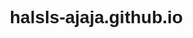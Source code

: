 # halsls-ajaja.github.io
<!DOCTYPE html>
<html lang="ru">
<head>
    <meta charset="UTF-8">
    <meta name="viewport" content="width=device-width, initial-scale=1.0">
    <title>Alina Store ✅ - Восточные сладости и напитки</title>
    <style>
        * {
            margin: 0;
            padding: 0;
            box-sizing: border-box;
            font-family: 'Arial', sans-serif;
        }
        
        body {
            background-color: #f9f5f0;
            color: #333;
        }
        
        header {
            background: linear-gradient(135deg, #d4a762, #b78d4a);
            color: white;
            padding: 25px 0;
            text-align: center;
            box-shadow: 0 4px 12px rgba(0,0,0,0.1);
            position: relative;
            overflow: hidden;
        }
        
        header::before {
            content: "";
            position: absolute;
            top: 0;
            left: 0;
            right: 0;
            bottom: 0;
            background: url('https://example.com/arabic-pattern.png') repeat;
            opacity: 0.1;
            pointer-events: none;
        }
        
        .logo {
            font-size: 2.8rem;
            font-weight: bold;
            margin-bottom: 10px;
            text-shadow: 2px 2px 4px rgba(0,0,0,0.2);
            position: relative;
        }
        
        nav {
            background-color: #b78d4a;
            padding: 15px 0;
            box-shadow: 0 2px 10px rgba(0,0,0,0.1);
        }
        
        nav ul {
            display: flex;
            justify-content: center;
            list-style: none;
        }
        
        nav ul li {
            margin: 0 25px;
            position: relative;
        }
        
        nav ul li a {
            color: white;
            text-decoration: none;
            font-weight: bold;
            font-size: 1.1rem;
            transition: all 0.3s;
            padding: 5px 10px;
            border-radius: 4px;
        }
        
        nav ul li a:hover {
            color: #f0e6d2;
            background-color: rgba(255,255,255,0.1);
            transform: translateY(-2px);
        }
        
        .container {
            max-width: 1200px;
            margin: 40px auto;
            padding: 0 25px;
        }
        
        h2 {
            font-size: 2rem;
            color: #b78d4a;
            margin-bottom: 25px;
            position: relative;
            padding-bottom: 10px;
        }
        
        h2::after {
            content: "";
            position: absolute;
            bottom: 0;
            left: 0;
            width: 80px;
            height: 3px;
            background: linear-gradient(to right, #d4a762, #f9f5f0);
        }
        
        .products-grid {
            display: grid;
            grid-template-columns: repeat(auto-fill, minmax(280px, 1fr));
            gap: 35px;
        }
        
        .product-card {
            background-color: white;
            border-radius: 12px;
            overflow: hidden;
            box-shadow: 0 5px 15px rgba(0,0,0,0.08);
            transition: all 0.3s ease;
            position: relative;
        }
        
        .product-card:hover {
            transform: translateY(-10px);
            box-shadow: 0 15px 30px rgba(0,0,0,0.12);
        }
        
        .product-image {
            height: 220px;
            overflow: hidden;
            position: relative;
        }
        
        .product-image img {
            width: 100%;
            height: 100%;
            object-fit: cover;
            transition: transform 0.5s ease;
        }
        
        .product-card:hover .product-image img {
            transform: scale(1.1);
        }
        
        .product-info {
            padding: 25px;
        }
        
        .product-title {
            font-size: 1.3rem;
            margin-bottom: 12px;
            color: #b78d4a;
            font-weight: 600;
        }
        
        .product-description {
            color: #666;
            margin-bottom: 20px;
            font-size: 0.95rem;
            line-height: 1.5;
        }
        
        .product-price {
            font-size: 1.4rem;
            font-weight: bold;
            color: #d4a762;
            margin-bottom: 20px;
        }
        
        .add-to-cart {
            background: linear-gradient(to right, #d4a762, #c79b53);
            color: white;
            border: none;
            padding: 12px 25px;
            border-radius: 6px;
            cursor: pointer;
            font-weight: bold;
            width: 100%;
            transition: all 0.3s;
            font-size: 1rem;
            box-shadow: 0 3px 6px rgba(0,0,0,0.1);
        }
        
        .add-to-cart:hover {
            background: linear-gradient(to right, #c79b53, #b78d4a);
            transform: translateY(-2px);
            box-shadow: 0 5px 15px rgba(0,0,0,0.15);
        }
        
        .cart-icon {
            position: fixed;
            top: 25px;
            right: 25px;
            background-color: white;
            border-radius: 50%;
            width: 60px;
            height: 60px;
            display: flex;
            align-items: center;
            justify-content: center;
            box-shadow: 0 4px 15px rgba(0,0,0,0.15);
            cursor: pointer;
            z-index: 100;
            transition: all 0.3s;
        }
        
        .cart-icon:hover {
            transform: scale(1.1);
        }
        
        .cart-icon span {
            position: absolute;
            top: -5px;
            right: -5px;
            background-color: #d4a762;
            color: white;
            border-radius: 50%;
            width: 25px;
            height: 25px;
            display: flex;
            align-items: center;
            justify-content: center;
            font-size: 0.9rem;
            font-weight: bold;
            box-shadow: 0 2px 5px rgba(0,0,0,0.2);
        }
        
        /* Стили для модального окна корзины */
        .cart-modal {
            display: none;
            position: fixed;
            top: 0;
            right: 0;
            width: 100%;
            max-width: 450px;
            height: 100%;
            background-color: white;
            box-shadow: -5px 0 25px rgba(0,0,0,0.15);
            z-index: 1000;
            overflow-y: auto;
            padding: 25px;
            transform: translateX(100%);
            transition: transform 0.3s ease-out;
        }
        
        .cart-modal.active {
            transform: translateX(0);
        }
        
        .cart-header {
            display: flex;
            justify-content: space-between;
            align-items: center;
            margin-bottom: 25px;
            padding-bottom: 15px;
            border-bottom: 2px solid #f0f0f0;
        }
        
        .cart-title {
            font-size: 1.6rem;
            color: #b78d4a;
            font-weight: 600;
        }
        
        .close-cart {
            background: none;
            border: none;
            font-size: 1.8rem;
            cursor: pointer;
            color: #666;
            transition: transform 0.3s;
        }
        
        .close-cart:hover {
            transform: rotate(90deg);
            color: #d4a762;
        }
        
        .cart-items {
            margin-bottom: 25px;
        }
        
        .cart-item {
            display: flex;
            margin-bottom: 20px;
            padding-bottom: 20px;
            border-bottom: 1px solid #f0f0f0;
            transition: all 0.3s;
        }
        
        .cart-item:hover {
            background-color: rgba(0,0,0,0.02);
        }
        
        .cart-item-image {
            width: 90px;
            height: 90px;
            object-fit: cover;
            border-radius: 8px;
            margin-right: 20px;
            box-shadow: 0 3px 8px rgba(0,0,0,0.1);
        }
        
        .cart-item-details {
            flex-grow: 1;
        }
        
        .cart-item-title {
            font-weight: bold;
            margin-bottom: 8px;
            font-size: 1.1rem;
            color: #555;
        }
        
        .cart-item-price {
            color: #d4a762;
            font-weight: bold;
            margin-bottom: 8px;
            font-size: 1.1rem;
        }
        
        .cart-item-quantity {
            display: flex;
            align-items: center;
            margin-top: 10px;
        }
        
        .quantity-btn {
            width: 30px;
            height: 30px;
            background-color: #f0f0f0;
            border: none;
            border-radius: 5px;
            cursor: pointer;
            font-weight: bold;
            font-size: 1rem;
            transition: all 0.2s;
        }
        
        .quantity-btn:hover {
            background-color: #e0e0e0;
        }
        
        .quantity-input {
            width: 45px;
            height: 30px;
            text-align: center;
            margin: 0 8px;
            border: 1px solid #ddd;
            border-radius: 5px;
            font-weight: bold;
        }
        
        .remove-item {
            background: none;
            border: none;
            color: #ff6b6b;
            cursor: pointer;
            margin-top: 10px;
            font-size: 0.9rem;
            transition: color 0.2s;
        }
        
        .remove-item:hover {
            color: #ff5252;
            text-decoration: underline;
        }
        
        .delivery-row {
            display: flex;
            justify-content: space-between;
            padding: 15px 0;
            border-top: 2px solid #f0f0f0;
            font-weight: bold;
            font-size: 1.1rem;
            margin-top: 15px;
        }
        
        .free-delivery {
            color: #4CAF50;
        }
        
        .cart-summary {
            border-top: 2px solid #eee;
            padding-top: 25px;
            margin-top: 20px;
        }
        
        .cart-total {
            display: flex;
            justify-content: space-between;
            font-size: 1.3rem;
            font-weight: bold;
            margin-bottom: 25px;
            color: #333;
        }
        
        .checkout-btn {
            background: linear-gradient(to right, #d4a762, #c79b53);
            color: white;
            border: none;
            padding: 15px 25px;
            border-radius: 8px;
            cursor: pointer;
            font-weight: bold;
            width: 100%;
            font-size: 1.1rem;
            transition: all 0.3s;
            box-shadow: 0 4px 10px rgba(0,0,0,0.1);
            text-transform: uppercase;
            letter-spacing: 1px;
        }
        
        .checkout-btn:hover {
            background: linear-gradient(to right, #c79b53, #b78d4a);
            transform: translateY(-3px);
            box-shadow: 0 8px 20px rgba(0,0,0,0.15);
        }
        
        .empty-cart {
            text-align: center;
            padding: 50px 0;
            color: #666;
            font-size: 1.1rem;
        }
        
        .delivery-info {
            text-align: center;
            margin-top: 15px;
            color: #666;
            font-size: 0.9rem;
            padding: 10px;
            background-color: #f9f9f9;
            border-radius: 6px;
        }
        
        footer {
            background-color: #333;
            color: white;
            text-align: center;
            padding: 40px 0;
            margin-top: 70px;
        }
        
        footer p {
            margin: 10px 0;
            opacity: 0.8;
        }

        /* Стили для промокодов */
        .promo-section {
            display: flex;
            margin: 15px 0;
        }
        
        .promo-input {
            flex-grow: 1;
            padding: 12px;
            border: 1px solid #ddd;
            border-radius: 6px 0 0 6px;
            font-size: 1rem;
        }
        
        .apply-promo {
            background: linear-gradient(to right, #d4a762, #c79b53);
            color: white;
            border: none;
            padding: 0 20px;
            border-radius: 0 6px 6px 0;
            cursor: pointer;
            font-weight: bold;
            transition: all 0.3s;
        }
        
        .apply-promo:hover {
            background: linear-gradient(to right, #c79b53, #b78d4a);
        }
        
        .promo-message {
            margin-top: 10px;
            padding: 8px 12px;
            border-radius: 6px;
            text-align: center;
            font-weight: bold;
        }
        
        .promo-success {
            background-color: #d4edda;
            color: #155724;
        }
        
        .promo-error {
            background-color: #f8d7da;
            color: #721c24;
        }
        
        .discount-row {
            display: flex;
            justify-content: space-between;
            padding: 10px 0;
            font-weight: bold;
            font-size: 1.1rem;
            color: #4CAF50;
        }
        
        @media (max-width: 768px) {
            nav ul {
                flex-direction: column;
                align-items: center;
            }
            
            nav ul li {
                margin: 10px 0;
            }
            
            .products-grid {
                grid-template-columns: repeat(auto-fill, minmax(250px, 1fr));
                gap: 25px;
            }
            
            .cart-modal {
                width: 100%;
                max-width: 100%;
            }
            
            .logo {
                font-size: 2.2rem;
            }
        }
    </style>
</head>
<body>
    <header>
        <div class="logo">Alina store ✅</div>
        <p>Настоящие  и очень вкусные восточные сладости и напитки</p>
    </header>
    
    <nav>
        <ul>
            <li><a href="#chocolate">Дубайский шоколад</a></li>
            <li><a href="#milkshakes">Милкшейки</a></li>
            <li><a href="#bubble-tea">Бабл Ти</a></li>
            <li><a href="#other">Другие сладости</a></li>
        </ul>
    </nav>
    
    <div class="cart-icon">
        🛒
        <span>0</span>
    </div>
    
    <div class="container">
        <h2 id="chocolate">Дубайский шоколад</h2>
        <div class="products-grid">
            <div class="product-card" data-id="1" data-name="Dubai Gold" data-price="890" data-image="https://example.com/dubai-chocolate1.jpg">
                <div class="product-image">
                    <img src="https://sun1-24.userapi.com/impg/DC64up7CaG6OjZyi-hlLicmZnLL6QH-tYk6m6A/lwSbn3-MiMw.jpg?size=604x373&quality=96&sign=518be96f7c51e738f3226f302a19a41f&type=album" alt="Шоколад Dubai Gold">
                </div>
                <div class="product-info">
                    <h3 class="product-title">Дубайский шоколад</h3>
                    <p class="product-description">Роскошный молочный шоколад стандартный (фисташковый) (250гр.).</p>
                    <div class="product-price">890 ₽</div>
                    <button class="add-to-cart">В корзину</button>
                </div>
            </div>
            
            <div class="product-card" data-id="2" data-name="Arabian Nights" data-price="950" data-image="https://example.com/dubai-chocolate2.jpg">
                <div class="product-image">
                    <img src="https://i.postimg.cc/CLQzqfQJ/1752708729116.jpg" alt="Шоколад Arabian Nights">
                </div>
                <div class="product-info">
                    <h3 class="product-title">Дубайский Шоколад</h3>
                    <p class="product-description">Роскошный молочный шоколад (Малиновый) (250гр.).</p>
                    <div class="product-price">950 ₽</div>
                    <button class="add-to-cart">В корзину</button>
                </div>
            </div>
            
            <div class="product-card" data-id="3" data-name="Camel Milk Chocolate" data-price="470" data-image="https://i.postimg.cc/wTC8F80N/1752713796570.jpg">
                <div class="product-image">
                    <img src="https://i.postimg.cc/3rqPJQMq/IMG-20250717-035610-973.jpg" alt="Шоколад Camel Milk">
                </div>
                <div class="product-info">
                    <h3 class="product-title">Дубайский шоколад</h3>
                    <p class="product-description">Роскошный молочный шоколад (Черничный) (250гр.)</p>
                    <div class="product-price">470₽</div>
                    <button class="add-to-cart">В корзину</button>
                </div>
            </div>
            
            <div class="product-card" data-id="13" data-name="Golden Dates Chocolate" data-price="1100" data-image="https://example.com/dubai-chocolate4.jpg">
                <div class="product-image">
                    <img src="https://example.com/dubai-chocolate4.jpg" alt="Шоколад Golden Dates">
                </div>
                <div class="product-info">
                    <h3 class="product-title">Golden Dates Chocolate</h3>
                    <p class="product-description">Темный шоколад с кусочками фиников и золотой пылью (250гр.).</p>
                    <div class="product-price">1100 ₽</div>
                    <button class="add-to-cart">В корзину</button>
                </div>
            </div>
        </div>
        
        <h2 id="milkshakes" style="margin-top: 50px;">Милкшейки</h2>
        <div class="products-grid">
            <div class="product-card" data-id="4" data-name="Date Shake" data-price="450" data-image="https://example.com/milkshake1.jpg">
                <div class="product-image">
                    <img src="https://example.com/milkshake1.jpg" alt="Милкшейк Date Shake">
                </div>
                <div class="product-info">
                    <h3 class="product-title">Date Shake</h3>
                    <p class="product-description">Классический дубайский милкшейк с финиками и кардамоном.</p>
                    <div class="product-price">450 ₽</div>
                    <button class="add-to-cart">В корзину</button>
                </div>
            </div>
            
            <div class="product-card" data-id="5" data-name="Saffron Dream" data-price="550" data-image="https://example.com/milkshake2.jpg">
                <div class="product-image">
                    <img src="https://i.pinimg.com/736x/33/51/96/335196499d70a8289db246ba9dcb662f.jpg" alt="Милкшейк Saffron Dream">
                </div>
                <div class="product-info">
                    <h3 class="product-title">Saffron Dream</h3>
                    <p class="product-description">Милкшейк с шафраном - королевское наслаждение.(250мл)</p>
                    <div class="product-price">550 ₽</div>
                    <button class="add-to-cart">В корзину</button>
                </div>
            </div>
            
            <div class="product-card" data-id="6" data-name="Camel Milk Shake" data-price="600" data-image="https://example.com/milkshake3.jpg">
                <div class="product-image">
                    <img src="https://example.com/milkshake3.jpg" alt="Милкшейк Camel Milk Shake">
                </div>
                <div class="product-info">
                    <h3 class="product-title">Camel Milk Shake</h3>
                    <p class="product-description">Нежный милкшейк на основе верблюжьего молока с медом.</p>
                    <div class="product-price">600 ₽</div>
                    <button class="add-to-cart">В корзину</button>
                </div>
            </div>
        </div>
        
        <h2 id="bubble-tea" style="margin-top: 50px;">Бабл Ти</h2>
        <div class="products-grid">
            <div class="product-card" data-id="7" data-name="Dubai Pearl" data-price="400" data-image="https://example.com/bubble-tea1.jpg">
                <div class="product-image">
                    <img src="https://example.com/bubble-tea1.jpg" alt="Бабл Ти Dubai Pearl">
                </div>
                <div class="product-info">
                    <h3 class="product-title">Dubai Pearl</h3>
                    <p class="product-description">Черный чай с жемчужинами тапиоки и нотками розовой воды.</p>
                    <div class="product-price">400 ₽</div>
                    <button class="add-to-cart">В корзину</button>
                </div>
            </div>
            
            <div class="product-card" data-id="8" data-name="Golden Oasis" data-price="500" data-image="https://example.com/bubble-tea2.jpg">
                <div class="product-image">
                    <img src="https://example.com/bubble-tea2.jpg" alt="Бабл Ти Golden Oasis">
                </div>
                <div class="product-info">
                    <h3 class="product-title">Golden Oasis</h3>
                    <p class="product-description">Зеленый чай с шафраном, медом и золотыми жемчужинами.</p>
                    <div class="product-price">500 ₽</div>
                    <button class="add-to-cart">В корзину</button>
                </div>
            </div>
            
            <div class="product-card" data-id="9" data-name="Desert Flower" data-price="450" data-image="https://example.com/bubble-tea3.jpg">
                <div class="product-image">
                    <img src="https://example.com/bubble-tea3.jpg" alt="Бабл Ти Desert Flower">
                </div>
                <div class="product-info">
                    <h3 class="product-title">Desert Flower</h3>
                    <p class="product-description">Молочный бабл ти с цветочными нотами и разноцветными жемчужинами.</p>
                    <div class="product-price">450 ₽</div>
                    <button class="add-to-cart">В корзину</button>
                </div>
            </div>
        </div>
        
        <h2 id="other" style="margin-top: 50px;">Другие сладости</h2>
        <div class="products-grid">
            <div class="product-card" data-id="10" data-name="Лукум Royal" data-price="1200" data-image="https://example.com/sweets1.jpg">
                <div class="product-image">
                    <img src="https://example.com/sweets1.jpg" alt="Лукум Royal">
                </div>
                <div class="product-info">
                    <h3 class="product-title">Лукум Royal</h3>
                    <p class="product-description">Набор восточных сладостей: 8 видов традиционного лукума с орехами.</p>
                    <div class="product-price">1200 ₽</div>
                    <button class="add-to-cart">В корзину</button>
                </div>
            </div>
            
            <div class="product-card" data-id="11" data-name="Финики Medjoul" data-price="1500" data-image="https://example.com/sweets2.jpg">
                <div class="product-image">
                    <img src="https://example.com/sweets2.jpg" alt="Финики Medjoul">
                </div>
                <div class="product-info">
                    <h3 class="product-title">Финики Medjoul</h3>
                    <p class="product-description">Королевские финики сорта Medjoul, отборные, с начинкой на выбор.</p>
                    <div class="product-price">1500 ₽/кг</div>
                    <button class="add-to-cart">В корзину</button>
                </div>
            </div>
            
            <div class="product-card" data-id="12" data-name="Халва Assorted" data-price="850" data-image="https://example.com/sweets3.jpg">
                <div class="product-image">
                    <img src="https://example.com/sweets3.jpg" alt="Халва Assorted">
                </div>
                <div class="product-info">
                    <h3 class="product-title">Халва Assorted</h3>
                    <p class="product-description">Набор халвы: кунжутная, арахисовая, фисташковая с шафраном.</p>
                    <div class="product-price">850 ₽</div>
                    <button class="add-to-cart">В корзину</button>
                </div>
            </div>
        </div>
    </div>
    
    <!-- Модальное окно корзины -->
    <div class="cart-modal">
        <div class="cart-header">
            <h2 class="cart-title">Ваша корзина</h2>
            <button class="close-cart">×</button>
        </div>
        <div class="cart-items">
            <!-- Товары будут добавляться сюда динамически -->
            <div class="empty-cart">Ваша корзина пуста</div>
        </div>
        <div class="cart-summary">
            <!-- Секция для ввода промокода -->
            <div class="promo-section">
                <input type="text" class="promo-input" placeholder="Введите промокод">
                <button class="apply-promo">Применить</button>
            </div>
            <div class="promo-message"></div>
            
            <div class="discount-row" style="display: none;">
                <span>Скидка:</span>
                <span class="discount-amount">0 ₽</span>
            </div>
            
            <div class="delivery-row">
                <span>Доставка:</span>
                <span class="delivery-cost">0 ₽</span>
            </div>
            
            <div class="cart-total">
                <span>Итого:</span>
                <span class="total-price">0 ₽</span>
            </div>
            <button class="checkout-btn">Оформить заказ</button>
        </div>
    </div>
    
    <footer>
        <p>© 2023 Dubai Delights. Все права защищены.</p>
        <p>Телефон: +7 (123) 456-78-90 | Email: info@dubai-delights.ru</p>
        <p>Адрес: г. Москва, ул. Восточная, 15</p>
    </footer>
    
    <script>
        // Данные товаров
        const products = [
            { id: 1, name: "Дубайский Шоколад (фисташковый)", price: 890, image: "https://example.com/dubai-chocolate1.jpg", description: "Роскошный молочный шоколад с золотой пылью" },
            { id: 2, name: "Дубайский Шоколад (Малиновый)", price: 950, image: "https://example.com/dubai-chocolate2.jpg", description: "Темный шоколад с финиками и орехами" },
            { id: 3, name: "Дубайский шоколад (Черничный)", price: 470, image: "https://example.com/dubai-chocolate3.jpg", description: "Шоколад на верблюжьем молоке" },
            { id: 13, name: "Golden Dates Chocolate", price: 1100, image: "https://example.com/dubai-chocolate4.jpg", description: "Темный шоколад с кусочками фиников и золотой пылью" },
            { id: 4, name: "Date Shake", price: 450, image: "https://example.com/milkshake1.jpg", description: "Милкшейк с финиками и кардамоном" },
            { id: 5, name: "Saffron Dream", price: 550, image: "https://example.com/milkshake2.jpg", description: "Милкшейк с шафраном и розовой водой" },
            { id: 6, name: "Camel Milk Shake", price: 600, image: "https://example.com/milkshake3.jpg", description: "Милкшейк на верблюжьем молоке" },
            { id: 7, name: "Dubai Pearl", price: 400, image: "https://example.com/bubble-tea1.jpg", description: "Черный чай с жемчужинами тапиоки" },
            { id: 8, name: "Golden Oasis", price: 500, image: "https://example.com/bubble-tea2.jpg", description: "Зеленый чай с шафраном и медом" },
            { id: 9, name: "Desert Flower", price: 450, image: "https://example.com/bubble-tea3.jpg", description: "Молочный бабл ти с цветочными нотами" },
            { id: 10, name: "Лукум Royal", price: 1200, image: "https://example.com/sweets1.jpg", description: "Набор восточных сладостей" },
            { id: 11, name: "Финики Medjoul", price: 1500, image: "https://example.com/sweets2.jpg", description: "Королевские финики сорта Medjoul" },
            { id: 12, name: "Халва Assorted", price: 850, image: "https://example.com/sweets3.jpg", description: "Набор халвы" }
        ];

        // Корзина
        let cart = [];
        let discount = 0; // Скидка в процентах
        let appliedPromo = ''; // Примененный промокод
        const cartCounter = document.querySelector('.cart-icon span');
        const cartModal = document.querySelector('.cart-modal');
        const cartItemsContainer = document.querySelector('.cart-items');
        const totalPriceElement = document.querySelector('.total-price');
        const discountAmountElement = document.querySelector('.discount-amount');
        const discountRow = document.querySelector('.discount-row');
        const deliveryCostElement = document.querySelector('.delivery-cost');
        const emptyCartMessage = document.querySelector('.empty-cart');
        const promoInput = document.querySelector('.promo-input');
        const applyPromoBtn = document.querySelector('.apply-promo');
        const promoMessage = document.querySelector('.promo-message');

        // Открытие/закрытие корзины
        document.querySelector('.cart-icon').addEventListener('click', () => {
            cartModal.style.display = 'block';
            setTimeout(() => {
                cartModal.classList.add('active');
            }, 10);
            renderCart();
        });

        document.querySelector('.close-cart').addEventListener('click', () => {
            cartModal.classList.remove('active');
            setTimeout(() => {
                cartModal.style.display = 'none';
            }, 300);
        });

        // Добавление товаров в корзину
        document.querySelectorAll('.add-to-cart').forEach(button => {
            button.addEventListener('click', (e) => {
                const productCard = e.target.closest('.product-card');
                const productId = parseInt(productCard.getAttribute('data-id'));
                addToCart(productId);
                
                // Анимация добавления в корзину
                button.textContent = 'Добавлено!';
                button.style.backgroundColor = '#4CAF50';
                
                setTimeout(() => {
                    button.textContent = 'В корзину';
                    button.style.backgroundColor = '';
                    button.style.backgroundImage = 'linear-gradient(to right, #d4a762, #c79b53)';
                }, 1000);
            });
        });

        // Функция добавления в корзину
        function addToCart(productId) {
            const product = products.find(p => p.id === productId);
            if (!product) return;

            const existingItem = cart.find(item => item.id === productId);
            
            if (existingItem) {
                existingItem.quantity += 1;
            } else {
                cart.push({
                    ...product,
                    quantity: 1
                });
            }
            
            updateCartCounter();
            saveCartToLocalStorage();
        }

        // Функция обновления счетчика корзины
        function updateCartCounter() {
            const totalItems = cart.reduce((sum, item) => sum + item.quantity, 0);
            cartCounter.textContent = totalItems;
        }

        // Функция отрисовки корзины
        function renderCart() {
            if (cart.length === 0) {
                emptyCartMessage.style.display = 'block';
                cartItemsContainer.innerHTML = '';
                totalPriceElement.textContent = '0 ₽';
                deliveryCostElement.textContent = '0 ₽';
                discountRow.style.display = 'none';
                promoMessage.textContent = '';
                return;
            }
            
            emptyCartMessage.style.display = 'none';
            
            let cartHTML = '';
            let subtotal = 0;
            
            cart.forEach(item => {
                subtotal += item.price * item.quantity;
                
                cartHTML += `
                    <div class="cart-item" data-id="${item.id}">
                        <img src="${item.image}" alt="${item.name}" class="cart-item-image">
                        <div class="cart-item-details">
                            <div class="cart-item-title">${item.name}</div>
                            <div class="cart-item-price">${item.price} ₽</div>
                            <div class="cart-item-quantity">
                                <button class="quantity-btn minus">-</button>
                                <input type="number" value="${item.quantity}" min="1" class="quantity-input">
                                <button class="quantity-btn plus">+</button>
                            </div>
                            <button class="remove-item">Удалить</button>
                        </div>
                    </div>
                `;
            });
            
            // Расчет стоимости доставки
            const deliveryCost = subtotal >= 2000 ? 0 : 200;
            const deliveryText = subtotal >= 2000 
                ? '<span class="free-delivery">Бесплатная доставка</span>' 
                : 'Доставка: 200 ₽';
            
            // Расчет скидки
            const discountAmount = Math.round(subtotal * discount / 100);
            const discountedSubtotal = subtotal - discountAmount;
            
            // Общая сумма (товары - скидка + доставка)
            const totalPrice = discountedSubtotal + deliveryCost;
            
            // Обновление элементов интерфейса
            deliveryCostElement.textContent = deliveryCost === 0 ? 'Бесплатно' : `${deliveryCost} ₽`;
            
            if (discount > 0) {
                discountRow.style.display = 'flex';
                discountAmountElement.textContent = `-${discountAmount} ₽`;
            } else {
                discountRow.style.display = 'none';
            }
            
            totalPriceElement.textContent = `${totalPrice} ₽`;
            
            // Добавляем информацию о бесплатной доставке
            if (subtotal < 2000) {
                const needed = 2000 - subtotal;
                cartHTML += `
                    <div class="delivery-info">
                        Добавьте ещё ${needed} ₽ для бесплатной доставки
                    </div>
                `;
            }
            
            cartItemsContainer.innerHTML = cartHTML;
            
            // Добавляем обработчики для кнопок в корзине
            document.querySelectorAll('.quantity-btn.minus').forEach(btn => {
                btn.addEventListener('click', decreaseQuantity);
            });
            
            document.querySelectorAll('.quantity-btn.plus').forEach(btn => {
                btn.addEventListener('click', increaseQuantity);
            });
            
            document.querySelectorAll('.quantity-input').forEach(input => {
                input.addEventListener('change', updateQuantity);
            });
            
            document.querySelectorAll('.remove-item').forEach(btn => {
                btn.addEventListener('click', removeItem);
            });
        }

        // Применение промокода
        applyPromoBtn.addEventListener('click', applyPromoCode);
        
        // Обработка нажатия Enter в поле промокода
        promoInput.addEventListener('keypress', (e) => {
            if (e.key === 'Enter') {
                applyPromoCode();
            }
        });
        
        function applyPromoCode() {
            const promoCode = promoInput.value.trim();
            
            if (!promoCode) {
                showPromoMessage('Введите промокод', 'error');
                return;
            }
            
            // Проверяем промокод
            if (promoCode.toLowerCase() === 'каролина') {
                discount = 50; // 50% скидка
                appliedPromo = promoCode;
          showPromoMessage('Скидка применена ✅', 'success');
                saveCartToLocalStorage();
                renderCart();
            } else {
                discount = 0;
                appliedPromo = '';
                showPromoMessage('Промокод неверный ❌', 'error');
                saveCartToLocalStorage();
                renderCart();
            }
        }
        
        function showPromoMessage(message, type) {
            promoMessage.textContent = message;
            promoMessage.className = 'promo-message';
            promoMessage.classList.add(`promo-${type}`);
            
            // Очищаем сообщение через 3 секунды
            setTimeout(() => {
                promoMessage.textContent = '';
                promoMessage.className = 'promo-message';
            }, 3000);
        }

        // Функции для работы с количеством товаров
        function decreaseQuantity(e) {
            const itemId = parseInt(e.target.closest('.cart-item').getAttribute('data-id'));
            const item = cart.find(item => item.id === itemId);
            
            if (item.quantity > 1) {
                item.quantity -= 1;
            } else {
                cart = cart.filter(item => item.id !== itemId);
            }
            
            saveCartToLocalStorage();
            updateCartCounter();
            renderCart();
        }

        function increaseQuantity(e) {
            const itemId = parseInt(e.target.closest('.cart-item').getAttribute('data-id'));
            const item = cart.find(item => item.id === itemId);
            
            item.quantity += 1;
            
            saveCartToLocalStorage();
            updateCartCounter();
            renderCart();
        }

        function updateQuantity(e) {
            const itemId = parseInt(e.target.closest('.cart-item').getAttribute('data-id'));
            const item = cart.find(item => item.id === itemId);
            const newQuantity = parseInt(e.target.value);
            
            if (newQuantity > 0) {
                item.quantity = newQuantity;
            } else {
                cart = cart.filter(item => item.id !== itemId);
            }
            
            saveCartToLocalStorage();
            updateCartCounter();
            renderCart();
        }

        function removeItem(e) {
            const itemId = parseInt(e.target.closest('.cart-item').getAttribute('data-id'));
            cart = cart.filter(item => item.id !== itemId);
            
            saveCartToLocalStorage();
            updateCartCounter();
            renderCart();
        }

        // Оформление заказа
        document.querySelector('.checkout-btn').addEventListener('click', () => {
            if (cart.length === 0) {
                alert('Ваша корзина пуста!');
                return;
            }
            
            // Рассчитываем итоговую сумму
            const subtotal = cart.reduce((sum, item) => sum + (item.price * item.quantity), 0);
            const discountAmount = Math.round(subtotal * discount / 100);
            const discountedSubtotal = subtotal - discountAmount;
            const deliveryCost = subtotal >= 2000 ? 0 : 200;
            const totalPrice = discountedSubtotal + deliveryCost;
            
            // Формируем сообщение
            let message = `Заказ оформлен!\nСумма товаров: ${subtotal} ₽`;
            
            if (discount > 0) {
                message += `\nСкидка ${discount}%: -${discountAmount} ₽`;
            }
            
            if (deliveryCost === 0) {
                message += '\nБесплатная доставка!';
            } else {
                message += `\nСтоимость доставки: ${deliveryCost} ₽`;
            }
            
            message += `\nИтого к оплате: ${totalPrice} ₽\nСпасибо за покупку!`;
            
            alert(message);
            
            // Очищаем корзину
            cart = [];
            discount = 0;
            appliedPromo = '';
            saveCartToLocalStorage();
            updateCartCounter();
            renderCart();
            cartModal.classList.remove('active');
            setTimeout(() => {
                cartModal.style.display = 'none';
            }, 300);
        });

        // Сохранение корзины в localStorage
        function saveCartToLocalStorage() {
            const cartData = {
                items: cart,
                discount: discount,
                appliedPromo: appliedPromo
            };
            localStorage.setItem('dubaiDelightsCart', JSON.stringify(cartData));
        }

        // Загрузка корзины из localStorage
        function loadCartFromLocalStorage() {
            const savedCart = localStorage.getItem('dubaiDelightsCart');
            if (savedCart) {
                const cartData = JSON.parse(savedCart);
                cart = cartData.items || [];
                discount = cartData.discount || 0;
                appliedPromo = cartData.appliedPromo || '';
                
                // Если был применен промокод, показываем его в поле ввода
                if (appliedPromo) {
                    promoInput.value = appliedPromo;
                }
                
                updateCartCounter();
            }
        }

        // Плавная прокрутка для навигации
        document.querySelectorAll('nav a').forEach(anchor => {
            anchor.addEventListener('click', function(e) {
                e.preventDefault();
                
                const targetId = this.getAttribute('href');
                const targetElement = document.querySelector(targetId);
                
                window.scrollTo({
                    top: targetElement.offsetTop - 100,
                    behavior: 'smooth'
                });
            });
        });

        // Инициализация при загрузке страницы
        document.addEventListener('DOMContentLoaded', () => {
            loadCartFromLocalStorage();
        });
    </script>
</body>
</html>
